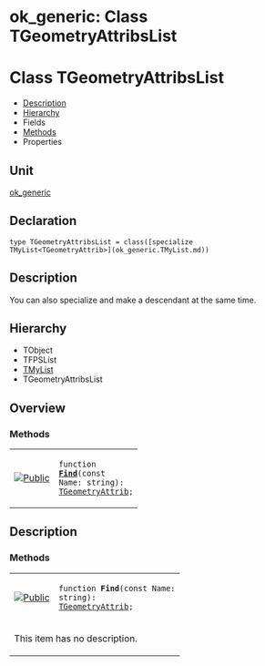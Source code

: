# ok\_generic: Class TGeometryAttribsList


# Class TGeometryAttribsList
<span id="TGeometryAttribsList"/>

- [Description](#PasDoc-Description)
- [Hierarchy](#PasDoc-Hierarchy)
- Fields
- [Methods](#PasDoc-Methods)
- Properties

<span id="PasDoc-Description"/>

## Unit


[ok\_generic](ok_generic.md)


## Declaration


```type TGeometryAttribsList = class([specialize TMyList<TGeometryAttrib>](ok_generic.TMyList.md))```


## Description
You can also specialize and make a descendant at the same time.

## Hierarchy


<span id="PasDoc-Hierarchy"/>

- TObject
- TFPSList
- [TMyList](ok_generic.TMyList.md)
- TGeometryAttribsList



## Overview

### Methods
<span id="PasDoc-Methods"/>


<table>
<tr>

<td>

<a href="legend.md"><img src="public.gif" alt="Public" title="Public"></img></a>
</td>

<td>

<code>function <strong><a href="ok_generic.TGeometryAttribsList.md#Find">Find</a></strong>(const Name: string): <a href="ok_generic.TGeometryAttrib.md">TGeometryAttrib</a>;</code>
</td>
</tr>
</table>


## Description

### Methods

<table>
<tr>

<td>

<a href="legend.md"><img src="public.gif" alt="Public" title="Public"></img></a>
</td>

<td>

<span id="Find"/><code>function <strong>Find</strong>(const Name: string): <a href="ok_generic.TGeometryAttrib.md">TGeometryAttrib</a>;</code>
</td>
</tr>
<tr><td colspan="2">

This item has no description.



</td></tr>
</table>

